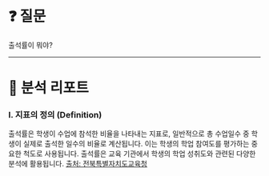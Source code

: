 # ❓ 질문

출석률이 뭐야?

---

# 📄 분석 리포트

### I. 지표의 정의 (Definition)
출석률은 학생이 수업에 참석한 비율을 나타내는 지표로, 일반적으로 총 수업일수 중 학생이 실제로 출석한 일수의 비율로 계산됩니다. 이는 학생의 학업 참여도를 평가하는 중요한 척도로 사용됩니다. 출석률은 교육 기관에서 학생의 학업 성취도와 관련된 다양한 분석에 활용됩니다. [출처: 전북특별자치도교육청](https://www.jbe.go.kr/board/SynapViewer.jbe?boardId=BBS_0000313&paging=ok&startPage=37&searchOperation=AND&dataSid=431639&command=update&fileSid=393652&isHtml5=true)